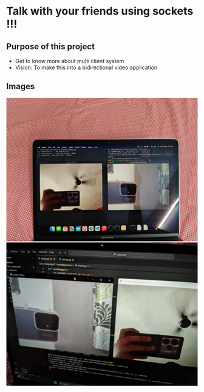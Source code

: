 # Talk with your friends using sockets !!!

## Purpose of this project

- Get to know more about multi client system
- Vision: To make this into a bidirectional video application

## Images

![Demo Image showing broadcast call](../project_images/peer_to_peer1.jpg)
![Demo Image showing broadcast call](../project_images/peer_to_peer2.jpg)
